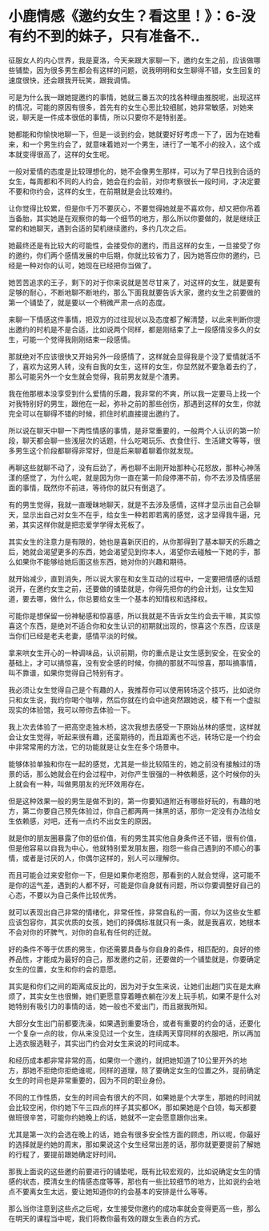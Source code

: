# 小鹿情感《邀约女生？看这里！》：6-没有约不到的妹子，只有准备不..

征服女人的内心世界，我是夏洛，今天来跟大家聊一下，邀约女生之前，应该做哪些铺垫，因为很多男生都会有这样的问题，说我明明和女生聊得不错，女生回复的速度很快，还会跟我开玩笑，跟我调情。

可是为什么我一跟她提邀约的事情，她就三番五次的找各种理由推脱呢，出现这样的情况，可能的原因有很多，首先有的女生心思比较细腻，她非常敏感，对她来说，聊天是一件成本很低的事情，所以只要你不是特别差。

她都能和你愉快地聊一下，但是一谈到约会，她就要好好考虑一下了，因为在她看来，和一个男生约会了，就意味着她对一个男生，进行了一笔不小的投入，这个成本就变得很高了，这样的女生呢。

一般对爱情的态度是比较理想化的，她不会像男生那样，可以为了早日找到合适的女生，每周都和不同的人约会，她会在约会前，对你考察很长一段时间，才决定要不要和你约会，这样的女生，在前期就是会比较难约。

让你觉得比较累，但是你千万不要灰心，不要觉得她就是不喜欢你，却又把你吊着当备胎，其实她是在观察你的每一个细节的地方，那么所以你要做的，就是继续正常的和她聊天，遇到合适的契机继续邀约，多约几次之后。

她最终还是有比较大的可能性，会接受你的邀约，而且这样的女生，一旦接受了你的邀约，你们两个感情发展的中后期，你就比较省力了，因为她答应你的邀约，已经是一种对你的认可，她现在已经把你当做了。

她苦苦追求的王子，剩下的对于你来说就是苦尽甘来了，对这样的女生，就是要有足够的耐心，不断地聊不断地约，那么下面我就要告诉大家，邀约女生之前要做的第一个铺垫了，就是要以一个稍微严肃一点的态度。

来聊一下情感这件事情，把双方的过往现状以及态度都了解清楚，以此来判断你提出邀约的时机是不是合适，比如说两个同样，都是刚结束了上一段感情没多久的女生，可能一个觉得我刚刚结束一段感情。

那就绝对不应该很快又开始另外一段感情了，这样就会显得我是个没了爱情就活不了，喜欢为这男人转，没有自我的女生，这样的女生，你显然就不要急着去约了，那么可能另外一个女生就会觉得，我前男友就是个渣男。

我在他那根本没享受到什么爱情的乐趣，我非常的不爽，所以我一定要马上找一个对我特别好的男生，跟他在一起，弥补之前的那些创伤，那遇到这样的女生，你就完全可以在聊得不错的时候，抓住时机直接提出邀约了。

所以说在聊天中聊一下两性情感的事情，是非常重要的，一般两个人认识的第一阶段，聊天都会聊一些浅层次的话题，什么吃喝玩乐、衣食住行、生活建文等等，很多男生这个阶段都聊得非常好，但是后来聊着聊着你就发现。

再聊这些就聊不动了，没有后劲了，再也聊不出刚开始那种心花怒放，那种心神荡漾的感觉了，为什么呢，就是因为你一直在第一阶段停滞不前，你不去涉及情感层面的事情，既然你不前进，等待你的就只有倒退了。

有的男生觉得，我就一直暧昧地聊天，就是不去涉及感情，这样才显示出自己会聊天，显示出自己对女生不在乎，给女生一种若即若离的感觉，这才显得我牛逼，兄弟，其实这样你就是把恋爱学学得太死板了。

其实女生的注意力是有限的，她也是喜新厌旧的，从你那得到了基本聊天的乐趣之后，她就会渴望更多的东西，她会渴望见到你本人，渴望你去碰触一下她的手，那么如果你不能够给她后面这些东西，她对你的兴趣和期待。

就开始减少，直到消失，所以说大家在和女生互动的过程中，一定要把情感的话题说开，在邀约女生之前，还要做的铺垫就是，你得先把你的约会计划，让女生知道，要去哪，做什么，你总要给女生一个基本的知情权和选择权。

可能你是想保留一份神秘感和惊喜感，所以我就是不告诉女生约会去干嘛，其实惊喜这个东西，是绝对不适合你和女生认识的初期就出现的，惊喜这个东西，应该是当你们已经是老夫老妻，感情平淡的时候。

拿来哄女生开心的一种调味品，认识前期，你的重点是让女生感到安全，在安全的基础上，才可以搞惊喜，没有安全感的时候，你搞的那就不叫惊喜，那叫搞事情，叫不靠谱，如果你觉得自己特别有才。

我必须让女生觉得自己是个有趣的人，我推荐你可以使用转场这个技巧，比如说你只和女生说，我约你喝个咖啡，然后你就在约会中途突然跟她说，楼下有一个虚拟现实的体验馆，我可以带你去体验一下。

我上次去体验了一把高空走独木桥，这次我想去感受一下原始丛林的感觉，这样就会让女生觉得，听起来很有趣，还蛮期待的，而且距离也不远，转场它是一个约会中非常常用的方法，它的功能就是让女生在多个场景中。

能够体验单独和你在一起的感觉，尤其是一些比较陌生的，她之前没有接触过的场景的话，那么她就会在约会过程中，对你产生很强的一种依赖感，这个时候你的头上就会有一种，叫做男朋友的光环效用存在。

但是这种效果一般的男生是做不到的，第一你要知道附近有哪些好玩的，有趣的地方，第二你要自己预先体验过，你自己都两两一抹黑的话，那你一定没有办法给女生依赖感，对吧，还有一点约不出女生的原因。

就是你的朋友圈暴露了你的低价值，有的男生其实他自身条件还不错，很有价值，但是他容易以自我为中心，他就特别爱发朋友圈，抱怨一些自己遇到的不顺心的事情，或者是讨厌的人，你偶尔这样的，别人可以理解你。

而且可能会过来安慰你一下，但是如果你老抱怨，那看到的人就会觉得，这可能不是你的运气差，遇到的人都不好，可能是你自身就有问题，所以你要调整好自己的心态，不要以为自己条件比较优秀。

就可以表现出自己非常的情绪化，非常任性，非常自私的一面，你以为这些女生都应该包容你，其实优质的女孩，她们的择偶标准就只有一条，就是我喜欢，她根本不会对你的坏脾气，对你的自私有任何的迁就。

好的条件不等于优质的男生，你还需要具备与你自身的条件，相匹配的，良好的修养品性，才能成为最好的自己，那发邀约之前，还要做的一个铺垫就是，你要确定女生的位置，女生和你约会的意愿。

其实是和你们之间的距离成反比的，因为对于女生来说，让她们出趟门实在是太麻烦了，其实女生也很懒，她们更愿意穿着睡衣躺在沙发上玩手机，如果不是什么对她特别有吸引力的事情的话，她一般也不爱出门，而且据我所知。

大部分女生出门前都要洗澡，如果遇到重要场合，或者有重要的约会的话，还要化一个复杂一点的妆，你从来没见过一个女生，连续两天穿同样的衣服吧，所以再加上选衣服选鞋子，其实出门约会对女生来说的时间成本。

和经历成本都非常非常的高，如果你一个邀约，就把她知道了10公里开外的地方，那她不拒绝你拒绝谁呢，同样的道理，除了要确定女生的位置之外，提前确定女生的时间也是非常重要的，因为不同的职业身份。

不同的工作性质，女生的时间会有很大的不同，如果她是个大学生，那她的时间就会比较空闲，你约她下午三四点的样子其实都OK，那如果她是个白领，每天都要做班很辛苦，可能你约她晚上的话，她就不一定会愿意跟你出来。

尤其是第一次约会选在晚上的话，她会有很多安全性方面的顾虑，所以呢，你最好的选择就是约她的周末，那如果说这个女生经常出差的话，那你就更要提前了解她的行程了，要提前跟她确定好时间。

那我上面说的这些邀约前要进行的铺垫呢，既有比较宏观的，比如说确定女生的情感的状态，摸清女生的情感态度等等，那也有一些比较细节的地方，比如说约会地点不要离女生太远，要让她知道你的约会基本的安排是什么等等。

那么当你注意到这些点之后呢，女生接受你邀约的成功率就会变得更高一些，那么在明天的课程当中呢，我们将教你最有效的跟女生表白的方式。
